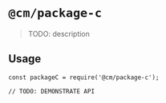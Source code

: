 # `@cm/package-c`

> TODO: description

## Usage

```
const packageC = require('@cm/package-c');

// TODO: DEMONSTRATE API
```

